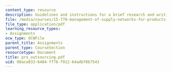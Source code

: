 ```yaml
---
content_type: resource
description: Guidelines and instructions for a brief research and writing assignment.
file: /media/courses/15-778-management-of-supply-networks-for-products-and-services-summer-2004/00ace8336484ff78f91264adbf8b7543_pro_outsourcing.pdf
file_type: application/pdf
learning_resource_types:
- Assignments
ocw_type: OCWFile
parent_title: Assignments
parent_type: CourseSection
resourcetype: Document
title: pro_outsourcing.pdf
uid: 00ace833-6484-ff78-f912-64adbf8b7543
---
```

